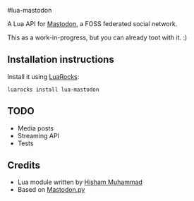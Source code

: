 #lua-mastodon

A Lua API for [Mastodon](https://mastodon.social), a FOSS federated social network.

This as a work-in-progress, but you can already toot with it. :)

## Installation instructions

Install it using [LuaRocks](http://luarocks.org):

```
luarocks install lua-mastodon
```

## TODO

* Media posts
* Streaming API
* Tests

## Credits

* Lua module written by [Hisham Muhammad](https://hisham.hm/)
* Based on [Mastodon.py](https://github.com/halcy/Mastodon.py)


